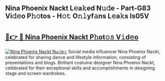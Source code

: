 ## Nina Phoenix Nackt L𝚎a𝚔ed N𝚞𝚍e - Part-G83 Vi𝚍𝚎o P𝚑𝚘tos - H𝚘𝚝 O𝚗𝚕yf𝚊ns L𝚎a𝚔s Is05V

# <h2><a href="http://kf6cc1.oniu.top/?m=Nina+Phoenix+Nackt">🔗👉 🔴 Nina Phoenix Nackt P𝚑ot𝚘𝚜 V𝚒d𝚎o</a></h2>

[![Nina Phoenix Nackt Nu𝚍e𝚜](https://i.imgur.com/0qMVB7G.gif)](http://kf6cc1.oniu.top/?m=Nina+Phoenix+Nackt)
Social media influencer Nina Phoenix Nackt, celebrated for sharing dance and lifestyle information, consisting of presentations and blogs. Brilliant costume designer Nina Phoenix Nackt, celebrated for their exceptional skills and accomplishments in designing stage and screen wardrobes.  
